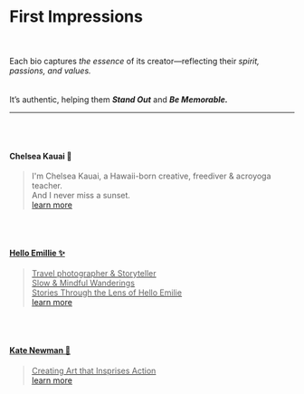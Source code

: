 # First Impressions
<br><br>
Each bio captures _the essence_ of its creator—reflecting their _spirit, passions, and values._   
<br><br>
It’s authentic, helping them _**Stand Out**_ and _**Be Memorable.**_

---

<br><br>
#### Chelsea Kauai 🌺
>I'm Chelsea Kauai,
>a Hawaii-born creative, freediver & acroyoga teacher.  
>And I never miss a sunset.  
[<u> learn more <u>](https://chelsea-kauai.com/)

<br><br>
#### Hello Emillie ✨
> Travel photographer & Storyteller  
> Slow & Mindful Wanderings  
> Stories Through the Lens of Hello Emilie  
[<u> learn more <u>](https://helloemilie.com/)

<br><br>
#### Kate Newman 🍃
> Creating Art that Insprises Action  
[<u> learn more <u>](https://www.katenewman.com/)

<br><br>
